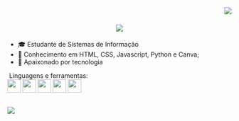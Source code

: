 <img align="right" src="https://visitor-badge.laobi.icu/badge?page_id=BrunnoML" />

<h1 align="center">
    <img src="https://readme-typing-svg.herokuapp.com?font=Anta&size=30&pause=1000&color=C511FF&vCenter=true&random=false&width=435&lines=Hello+World!!;Meu+nome+%C3%A9+Brunno+%F0%9F%A4%99%F0%9F%8F%BC;Vamos+decolar+em+TI+%F0%9F%9A%80" />
</h1>

- 🎓 Estudante de Sistemas de Informação
- 🧠 Conhecimento em HTML, CSS, Javascript, Python e Canva;
- 💜 Apaixonado por tecnologia

<div>
&nbsp;Linguagens e ferramentas:<br/>
<img height="30" src="https://cdn.jsdelivr.net/gh/devicons/devicon@latest/icons/html5/html5-original.svg" />
<img height="30" src="https://cdn.jsdelivr.net/gh/devicons/devicon@latest/icons/css3/css3-original.svg" />
<img height="30" src="https://cdn.jsdelivr.net/gh/devicons/devicon@latest/icons/javascript/javascript-original.svg" />  
<img height="30" src="https://cdn.jsdelivr.net/gh/devicons/devicon@latest/icons/python/python-original.svg" />
<img height="30" src="https://cdn.jsdelivr.net/gh/devicons/devicon@latest/icons/canva/canva-original.svg" />        
</div>

          
##
<div>
 <a href="https://www.linkedin.com/in/brunnoml/" target="_blank"><img src="https://img.shields.io/badge/-LinkedIn-%230077B5?style=for-the-badge&logo=linkedin&logoColor=white" target="_blank"></a> 
 
</div>
